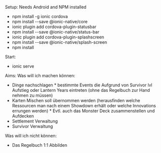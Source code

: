 Setup:
Needs Android and NPM installed
- npm install -g ionic cordova
- npm install --save @ionic-native/core
- ionic plugin add cordova-plugin-statusbar
- npm install --save @ionic-native/status-bar
- ionic plugin add cordova-plugin-splashscreen
- npm install --save @ionic-native/splash-screen
- npm install

Start:
- ionic serve


Aims:
Was will ich machen können:
- Dinge nachschlagen
		* bestimmte Events die Aufgrund von Survivor lvl Aufstieg oder Lantern Years eintreten (ohne das Regelbuch zur Hand nehmen zu müssen)
- Karten Mischen soll übernommen werden (herausfinden welche Ressourcen man nach einem Showdown erhält oder welche Innovations errungen werden)
		* Evtl. auch das Monster Deck zusammenstellen und Aufdecken
- Settlement Verwaltung
- Survivor Verwaltung


Was will ich nicht können:
- Das Regelbuch 1:1 Abbilden
